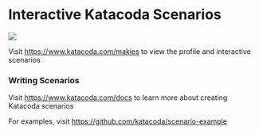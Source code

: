# Interactive Katacoda Scenarios

[![](http://shields.katacoda.com/katacoda/makies/count.svg)](https://www.katacoda.com/makies "Get your profile on Katacoda.com")

Visit https://www.katacoda.com/makies to view the profile and interactive scenarios

### Writing Scenarios
Visit https://www.katacoda.com/docs to learn more about creating Katacoda scenarios

For examples, visit https://github.com/katacoda/scenario-example
